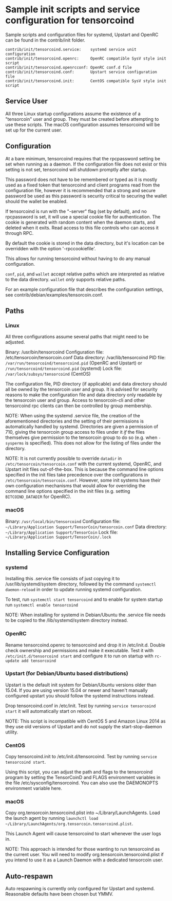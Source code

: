 Sample init scripts and service configuration for tensorcoind
==========================================================

Sample scripts and configuration files for systemd, Upstart and OpenRC
can be found in the contrib/init folder.

    contrib/init/tensorcoind.service:    systemd service unit configuration
    contrib/init/tensorcoind.openrc:     OpenRC compatible SysV style init script
    contrib/init/tensorcoind.openrcconf: OpenRC conf.d file
    contrib/init/tensorcoind.conf:       Upstart service configuration file
    contrib/init/tensorcoind.init:       CentOS compatible SysV style init script

Service User
---------------------------------

All three Linux startup configurations assume the existence of a "tensorcoin" user
and group.  They must be created before attempting to use these scripts.
The macOS configuration assumes tensorcoind will be set up for the current user.

Configuration
---------------------------------

At a bare minimum, tensorcoind requires that the rpcpassword setting be set
when running as a daemon.  If the configuration file does not exist or this
setting is not set, tensorcoind will shutdown promptly after startup.

This password does not have to be remembered or typed as it is mostly used
as a fixed token that tensorcoind and client programs read from the configuration
file, however it is recommended that a strong and secure password be used
as this password is security critical to securing the wallet should the
wallet be enabled.

If tensorcoind is run with the "-server" flag (set by default), and no rpcpassword is set,
it will use a special cookie file for authentication. The cookie is generated with random
content when the daemon starts, and deleted when it exits. Read access to this file
controls who can access it through RPC.

By default the cookie is stored in the data directory, but it's location can be overridden
with the option '-rpccookiefile'.

This allows for running tensorcoind without having to do any manual configuration.

`conf`, `pid`, and `wallet` accept relative paths which are interpreted as
relative to the data directory. `wallet` *only* supports relative paths.

For an example configuration file that describes the configuration settings,
see contrib/debian/examples/tensorcoin.conf.

Paths
---------------------------------

### Linux

All three configurations assume several paths that might need to be adjusted.

Binary:              /usr/bin/tensorcoind
Configuration file:  /etc/tensorcoin/tensorcoin.conf
Data directory:      /var/lib/tensorcoind
PID file:            `/var/run/tensorcoind/tensorcoind.pid` (OpenRC and Upstart) or `/run/tensorcoind/tensorcoind.pid` (systemd)
Lock file:           `/var/lock/subsys/tensorcoind` (CentOS)

The configuration file, PID directory (if applicable) and data directory
should all be owned by the tensorcoin user and group.  It is advised for security
reasons to make the configuration file and data directory only readable by the
tensorcoin user and group.  Access to tensorcoin-cli and other tensorcoind rpc clients
can then be controlled by group membership.

NOTE: When using the systemd .service file, the creation of the aforementioned
directories and the setting of their permissions is automatically handled by
systemd. Directories are given a permission of 710, giving the tensorcoin group
access to files under it _if_ the files themselves give permission to the
tensorcoin group to do so (e.g. when `-sysperms` is specified). This does not allow
for the listing of files under the directory.

NOTE: It is not currently possible to override `datadir` in
`/etc/tensorcoin/tensorcoin.conf` with the current systemd, OpenRC, and Upstart init
files out-of-the-box. This is because the command line options specified in the
init files take precedence over the configurations in
`/etc/tensorcoin/tensorcoin.conf`. However, some init systems have their own
configuration mechanisms that would allow for overriding the command line
options specified in the init files (e.g. setting `BITCOIND_DATADIR` for
OpenRC).

### macOS

Binary:              `/usr/local/bin/tensorcoind`
Configuration file:  `~/Library/Application Support/TensorCoin/tensorcoin.conf`
Data directory:      `~/Library/Application Support/TensorCoin`
Lock file:           `~/Library/Application Support/TensorCoin/.lock`

Installing Service Configuration
-----------------------------------

### systemd

Installing this .service file consists of just copying it to
/usr/lib/systemd/system directory, followed by the command
`systemctl daemon-reload` in order to update running systemd configuration.

To test, run `systemctl start tensorcoind` and to enable for system startup run
`systemctl enable tensorcoind`

NOTE: When installing for systemd in Debian/Ubuntu the .service file needs to be copied to the /lib/systemd/system directory instead.

### OpenRC

Rename tensorcoind.openrc to tensorcoind and drop it in /etc/init.d.  Double
check ownership and permissions and make it executable.  Test it with
`/etc/init.d/tensorcoind start` and configure it to run on startup with
`rc-update add tensorcoind`

### Upstart (for Debian/Ubuntu based distributions)

Upstart is the default init system for Debian/Ubuntu versions older than 15.04. If you are using version 15.04 or newer and haven't manually configured upstart you should follow the systemd instructions instead.

Drop tensorcoind.conf in /etc/init.  Test by running `service tensorcoind start`
it will automatically start on reboot.

NOTE: This script is incompatible with CentOS 5 and Amazon Linux 2014 as they
use old versions of Upstart and do not supply the start-stop-daemon utility.

### CentOS

Copy tensorcoind.init to /etc/init.d/tensorcoind. Test by running `service tensorcoind start`.

Using this script, you can adjust the path and flags to the tensorcoind program by
setting the TensorCoinD and FLAGS environment variables in the file
/etc/sysconfig/tensorcoind. You can also use the DAEMONOPTS environment variable here.

### macOS

Copy org.tensorcoin.tensorcoind.plist into ~/Library/LaunchAgents. Load the launch agent by
running `launchctl load ~/Library/LaunchAgents/org.tensorcoin.tensorcoind.plist`.

This Launch Agent will cause tensorcoind to start whenever the user logs in.

NOTE: This approach is intended for those wanting to run tensorcoind as the current user.
You will need to modify org.tensorcoin.tensorcoind.plist if you intend to use it as a
Launch Daemon with a dedicated tensorcoin user.

Auto-respawn
-----------------------------------

Auto respawning is currently only configured for Upstart and systemd.
Reasonable defaults have been chosen but YMMV.
